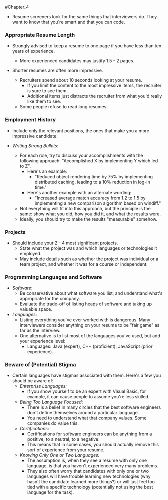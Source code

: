 #Chapter_4 
- Resume screeners look for the same things that interviewers do. They want to know that you're smart and that you can code.

### Appropriate Resume Length
- Strongly advised to keep a resume to one page if you have less than ten years of experience.
	- More experienced candidates may justify 1.5 - 2 pages.

- Shorter resumes are often more impressive.
	- Recruiters spend about 10 seconds looking at your resume.
		- If you limit the content to the most impressive items, the recruiter is sure to see them.
		- Additional items just distracts the recruiter from what you'd really like them to see.
	- Some people refuse to read long resumes.

### Employment History
- Include only the relevant positions, the ones that make you a more impressive candidate.

- *Writing Strong Bullets*:
	- For each role, try to discuss your accomplishments with the following approach: "Accomplished X by implementing Y which led to Z".
		- Here's an example:
			- "Reduced object rendering time by 75% by implementing distributed caching, leading to a 10% reduction in log-in time."
		- Here's another example with an alternate wording:
			- "Increased average match accuracy from 1.2 to 1.5 by implementing a new comparison algorithm based on windiff."
	- Not everything will fit into this approach, but the principle is the same: show what you did, how you did it, and what the results were.
	- Ideally, you should try to make the results "measurable" somehow.

### Projects
- Should include your 2 - 4 most significant projects.
	- State what the project was and which languages or technologies it employed.
	- May include details such as whether the project was individual or a team project, and whether it was for a course or independent.

### Programming Languages and Software
- *Software*:
	- Be conservative about what software you list, and understand what's appropriate for the company. 
	- Evaluate the trade-off of listing heaps of software and taking up valuable space.
- *Languages*:
	- Listing everything you've ever worked with is dangerous. Many interviewers consider anything on your resume to be "fair game" as far as the interview.
	- One alternative is to list most of the languages you've used, but add your experience level:
		- Languages: Java (expert), C++ (proficient), JavaScript (prior experience).

### Beware of (Potential) Stigma
- Certain languages have stigmas associated with them. Here's a few you should be aware of:
	- *Enterprise Languages:*
		- If you show yourself to be an expert with Visual Basic, for example, it can cause people to assume you're less skilled.
	- *Being Too Language Focused*:
		- There is a belief in many circles that the best software engineers don't define themselves around a particular language.
		- You need to understand what that company values. Some companies do value this. 
	- *Certifications*:
		- Certifications for software engineers can be anything from a positive, to a neutral, to a negative.
		- This means that in some cases, you should actually remove this sort of experience from your resume.
	- *Knowing Only One or Two Languages:*
		- The assumption is, when they see a resume with only one language, is that you haven't experienced very many problems.
		- They also often worry that candidates with only one or two languages will have trouble learning new technologies (why hasn't the candidate learned more things?) or will just feel too tied with a specific technology (potentially not using the best language for the task).